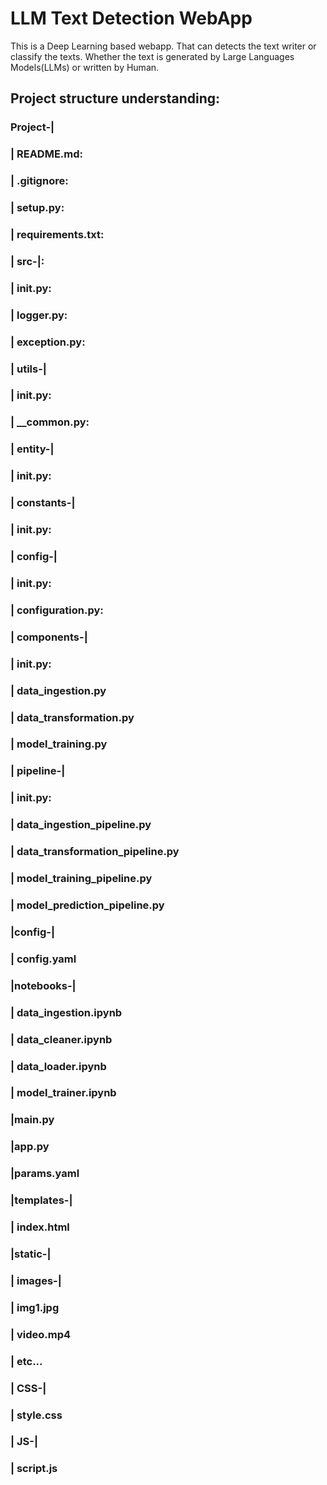 # LLM Text Detection WebApp
This is a Deep Learning based webapp. That can detects the text writer or classify the texts. Whether the text is generated by Large Languages Models(LLMs) or written by Human.

## Project structure understanding:
### Project-|
###         | README.md:
###         | .gitignore:
###         | setup.py: 
###         | requirements.txt:
###         | src-|: 
###               | __init__.py:
###               | logger.py: 
###               | exception.py:
###               | utils-|
###                       | __init__.py:
###                       | __common.py:
###               | entity-| 
###                        | __init__.py:
###               | constants-|
###                           | __init__.py:
###               | config-| 
###                        | __init__.py:
###                        | configuration.py:
###               | components-|
###                            | __init__.py:
###                            | data_ingestion.py
###                            | data_transformation.py
###                            | model_training.py
###               | pipeline-| 
###                          | __init__.py:
###                          | data_ingestion_pipeline.py
###                          | data_transformation_pipeline.py
###                          | model_training_pipeline.py
###                          | model_prediction_pipeline.py
###         |config-|
###                 | config.yaml
###         |notebooks-|
###                    | data_ingestion.ipynb
###                    | data_cleaner.ipynb
###                    | data_loader.ipynb
###                    | model_trainer.ipynb
###         |main.py
###         |app.py
###         |params.yaml
###         |templates-|
###                    | index.html
###         |static-|
###                 | images-|
###                          | img1.jpg
###                          | video.mp4
###                          | etc...
###                 | CSS-|
###                       | style.css
###                 | JS-|
###                      | script.js




    